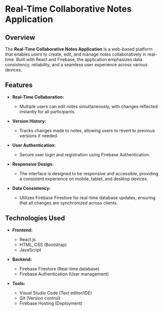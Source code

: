 # Real-Time Collaborative Notes Application

## Overview

The **Real-Time Collaborative Notes Application** is a web-based platform that enables users to create, edit, and manage notes collaboratively in real-time. Built with React and Firebase, the application emphasizes data consistency, reliability, and a seamless user experience across various devices.

## Features

- **Real-Time Collaboration:** 
  - Multiple users can edit notes simultaneously, with changes reflected instantly for all participants.
  
- **Version History:** 
  - Tracks changes made to notes, allowing users to revert to previous versions if needed.
  
- **User Authentication:** 
  - Secure user login and registration using Firebase Authentication.
  
- **Responsive Design:** 
  - The interface is designed to be responsive and accessible, providing a consistent experience on mobile, tablet, and desktop devices.
  
- **Data Consistency:** 
  - Utilizes Firebase Firestore for real-time database updates, ensuring that all changes are synchronized across clients.

## Technologies Used

- **Frontend:**
  - React.js
  - HTML, CSS (Bootstrap)
  - JavaScript
  
- **Backend:**
  - Firebase Firestore (Real-time database)
  - Firebase Authentication (User management)
  
- **Tools:**
  - Visual Studio Code (Text editor/IDE)
  - Git (Version control)
  - Firebase Hosting (Deployment)



